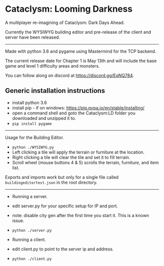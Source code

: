 Cataclysm: Looming Darkness
===

A multiplayer re-imagining of Cataclysm: Dark Days Ahead.

Currently the WYSIWYG building editor and pre-release of the client and server have been released.

----

Made with python 3.6 and pygame using Mastermind for the TCP backend.

The current release date for Chapter 1 is May 13th and will include the base game and level 1 difficulty areas and monsters.

You can follow along on discord at https://discord.gg/EqNQ784.

Generic installation instructions
---

* install python 3.6
* install pip - if on windows: https://pip.pypa.io/en/stable/installing/
* open a command shell and goto the Cataclysm:LD folder you downloaded and unzipped it to.
* `pip install pygame`

---
Usage for the Building Editor.

* `python ./WYSIWYG.py`
* Left clicking a tile will apply the terrain or furniture at the location.
* Right clicking a tile will clear the tile and set it to fill terrain.
* Scroll wheel (mouse buttons 4 & 5) scrolls the terrain, furniture, and item list.

Exports and imports work but only for a single file called `buildingeditortest.json` in the root directory.

---

* Running a server.
* edit server.py for your specific setup for IP and port.
* note: disable city gen after the first time you start it. This is a known issue.
* `python ./server.py`

* Running a client.
* edit client.py to point to the server ip and address.
* `python ./client.py`
